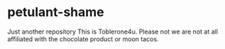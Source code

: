 # petulant-shame
Just another repository
This is Toblerone4u. Please not we are not at all affiliated with the chocolate product or moon tacos.
